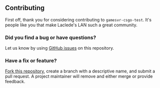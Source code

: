 ## Contributing

First off, thank you for considering contributing to `gamesvr-csgo-test`. It's people like you that make Laclede's LAN such a great community.

### Did you find a bug or have questions?

Let us know by using [GitHub issues](https://github.com/LacledesLAN/gamesvr-csgo-test/issues) on this repository.

### Have a fix or feature?

[Fork this repository](https://help.github.com/articles/fork-a-repo), create a branch with a descriptive name, and submit a pull request. A project maintainer will remove and either merge or provide feedback.
